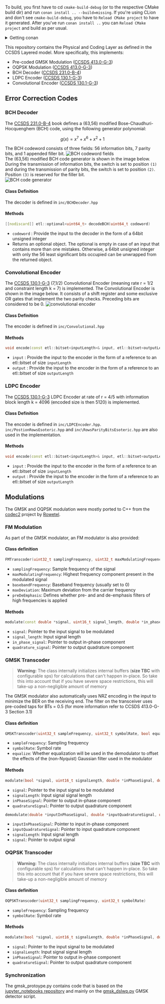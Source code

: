 
To build, you first have to cd `cmake-build-debug` (or to the respective CMake build dir) and run `conan install ..
--build=missing`. If you're using CLion and don't see `cmake-build-debug`, you have to `Reload CMake project` to have it generated.
After you've run `conan install ..` you can `Reload CMake project` and build as per usual.

<details>
<summary>Getting conan</summary>

You can install [conan](https://conan.io/) following the instructions from
[here](https://docs.conan.io/en/latest/installation.html). Just to be safe, you can follow the standard procedure from
[here](https://docs.conan.io/en/latest/getting_started.html):

- `conan profile new default --detect`: Generates default profile detecting GCC and sets old ABI. This step and the
  one below is needed to [manage the GCC >=5 ABI](https://docs.conan.io/en/latest/howtos/manage_gcc_abi.html#manage-gcc-abi)
- `conan profile update settings.compiler.libcxx=libstdc++11 default`: Sets `libcxx` to C++11 ABI

</details>

This repository contains the Physical and Coding Layer as defined in the CCSDS Layered model. More specifically, this implements:

* Pre-coded GMSK Modulation ([CCSDS 413.0-G-3](https://public.ccsds.org/Pubs/413x0g3e1.pdf))
* OQPSK Modulation ([CCSDS 413.0-G-3](https://public.ccsds.org/Pubs/413x0g3e1.pdf))
* BCH Decoder ([CCSDS 231.0-B-4](https://public.ccsds.org/Pubs/231x0b4e0.pdf))
* LDPC Encoder ([CCSDS 130.1-G-3](https://public.ccsds.org/Pubs/130x1g3.pdf))
* Convolutional Encoder ([CCSDS 130.1-G-3](https://public.ccsds.org/Pubs/130x1g3.pdf))

## Error Correction Codes

### BCH Decoder  

The [CCSDS 231.0-B-4](https://public.ccsds.org/Pubs/231x0b4e0.pdf) book defines a (63,56) modified Bose-Chaudhuri-Hocquenghem (BCH) code,
using the following generator polynomial:  
```math
g(x) = x^7 + x^6 + x^2 + 1
```
The BCH codeword consists of three fields: 56 information bits, 7 parity bits, and 1 appended filler bit.
![BCH codeword fields](/media/bchCodeword.png "BCH codeword")  
The (63,56) modified BCH code generator is shown in the image below.
During the transmission of information bits, the switch is set to position `(1)` and during the transmission of parity bits, the switch is set to position `(2)`.
Position `(3)` is reserved for the filler bit.  
![BCH code generator](/media/bchCodeGenerator.png "(63,56) Modified BCH Code Generator")  

#### Class Definition

The decoder is defined in ```inc/BCHDecoder.hpp```

#### Methods

```cpp
[[nodiscard]] etl::optional<uint64_t> decodeBCH(uint64_t codeword)
```

* ```codeword``` : Provide the input to the decoder in the form of a 64bit unsigned integer
* Returns an optional object. The optional is empty in case of an input that contains more than one mistakes. 
Otherwise, a 64bit unsigned integer with only the 56 least significant bits occupied can be unwrapped from the returned object.

### Convolutional Encoder 

The [CCSDS 130.1-G-3](https://public.ccsds.org/Pubs/130x1g3.pdf) (7,1/2) Convolutional Encoder (meaning rate r = 1/2 and constraint length k = 7) is implemented. 
The Convolutional Encoder is shown in the image below. 
It consists of a shift register and some exclusive OR gates that implement the two parity checks. 
Preceding bits are considered to be 0.
![convolutional encoder](/media/convolutionalEncoder.png "The Convolutional Encoder")

#### Class Definition
 
The encoder is defined in ```inc/Convolutional.hpp```

#### Methods

```cpp
void encode(const etl::bitset<inputLength>& input, etl::bitset<outputLength>& output);
```

* ```input``` : Provide the input to the encoder in the form of a reference to an etl::bitset of size ```inputLength```
* ```output``` : Provide the input to the encoder in the form of a reference to an etl::bitset of size ```outputLength```

### LDPC Encoder

The [CCSDS 130.1-G-3](https://public.ccsds.org/Pubs/130x1g3.pdf) LDPC Encoder at rate of r = 4/5 with information block length k = 4096 (encoded size is then 5120) is implemented.

#### Class Definition

The encoder is defined in ```inc/LDPCEncoder.hpp```. ```inc/PostionRowsEsoteric.hpp``` and ```inc\RowsParityBitsEsoteric.hpp``` are also used in the implementation.

#### Methods

```cpp
void encode(const etl::bitset<inputLength>& input, etl::bitset<outputLength>& output);
```

* ```input``` : Provide the input to the encoder in the form of a reference to an etl::bitset of size ```inputLength```
* ```output``` : Provide the input to the encoder in the form of a reference to an etl::bitset of size ```outputLength```

## Modulations

The GMSK and OQPSK modulation were mostly ported to C++ from the [codec2](https://github.com/drowe67/codec2) project by [Rowetel](https://www.rowetel.com/).

### FM Modulation

As part of the GMSK modulator, an FM modulator is also provided:


#### Class definition

```cpp
FMTranscoder(uint32_t samplingFrequency, uint32_t maxModulatingFrequency, uint32_t basebandFrequency, uint16_t maxDeviation, bool preDeEmphasis, bool limitDeltaPhase)
```

* `samplingFrequency`: Sample frequency of the signal
* `maxModulatingFrequency`: Highest frequency component present in the modulated signal
* `basebandFrequency`: Baseband frequency (usually set to 0)
* `maxDeviation`: Maximum deviation from the carrier frequency
* `preDeEmphasis`: Defines whether pre- and and de-emphasis filters of high frequencies is applied

#### Methods

```cpp
modulate(const double *signal, uint16_t signal_length, double *in_phase_signal, double *quadrature_signal)
```

* `signal`: Pointer to the input signal to be modulated
* `signal_length`: Input signal length 
* `in_phase_signal`: Pointer to output in-phase component 
* `quadrature_signal`: Pointer to output quadrature component


### GMSK Transcoder

> **Warning:** 
> The class internally initializes internal buffers (**size TBC** with configurable sps) for calculations that can't happen in-place. So take this into account that if you have severe space restrictions, this will take-up a non-negligible amount of memory


The GMSK modulator also automatically uses NRZ encoding in the input to minimize the BER on the receiving end. The filter on the transceiver uses pre-coded taps for BTs = 0.5 (for more information refer to CCSDS 413.0-G-3 Section 3.1)


#### Class definition
```cpp 
GMSKTranscoder(uint32_t sampleFrequency, uint32_t symbolRate, bool equalize)
```
 
 * `sampleFrequency`: Sampling frequency 
 * `symbolRate`: Symbol rate 
 * `equalize`: Whether equalization will be used in the demodulator to offset the effects of the (non-Nyquist) Gaussian filter used in the modulator

#### Methods

```cpp
modulate(bool *signal, uint16_t signalLength, double *inPhaseSignal, double *quadratureSignal)
```
* `signal`: Pointer to the input signal to be modulated
* `signalLength`: Input signal signal length 
* `inPhaseSignal`: Pointer to output in-phase component 
* `quadratureSignal`: Pointer to output quadrature component

```cpp
demodulate(double *inputInPhaseSignal, double *inputQuadratureSignal, uint16_t signalLength, bool *signal)
```
* `inputInPhaseSignal`: Pointer to input in-phase component 
* `inputQuadratureSignal`: Pointer to input quadrature component
* `signalLength`: Input signal length 
* `signal`: Pointer to output signal

### OQPSK Transcoder

> **Warning:** 
> The class internally initializes internal buffers (**size TBC** with configurable sps) for calculations that can't happen in-place. So take this into account that if you have severe space restrictions, this will take-up a non-negligible amount of memory

#### Class definition
```cpp
OQPSKTranscoder(uint32_t samplingFrequency, uint32_t symbolRate)
```

* `sampleFrequency`: Sampling frequency 
* `symbolRate`: Symbol rate 

#### Methods

```cpp
modulate(bool *signal, uint16_t signalLength, double *inPhaseSignal, double *quadratureSignal)
```
* `signal`: Pointer to the input signal to be modulated
* `signalLength`: Input signal signal length 
* `inPhaseSignal`: Pointer to output in-phase component 
* `quadratureSignal`: Pointer to output quadrature component


### Synchronization


The  gmsk_protoype.py contains code that is based on the [jupyter_notebooks repository](https://github.com/daniestevez/jupyter_notebooks) and mainly on the [gmsk_dslwp.py](https://github.com/daniestevez/jupyter_notebooks/blob/master/dslwp/dslwp_gmsk.py) GMSK detector script.


